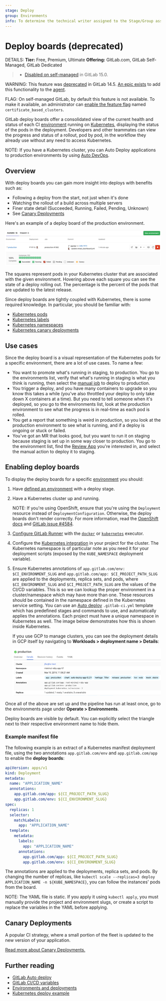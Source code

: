 ```yaml
---
stage: Deploy
group: Environments
info: To determine the technical writer assigned to the Stage/Group associated with this page, see https://handbook.gitlab.com/handbook/product/ux/technical-writing/#assignments
---
```


# Deploy boards (deprecated)

DETAILS:
**Tier:** Free, Premium, Ultimate
**Offering:** GitLab.com, GitLab Self-Managed, GitLab Dedicated

> - [Disabled on self-managed](https://gitlab.com/gitlab-org/gitlab/-/issues/353410) in GitLab 15.0.

WARNING:
This feature was [deprecated](https://gitlab.com/groups/gitlab-org/configure/-/epics/8) in GitLab 14.5.
[An epic exists](https://gitlab.com/groups/gitlab-org/-/epics/2493)
to add this functionality to the [agent](../clusters/agent/index.md).

FLAG:
On self-managed GitLab, by default this feature is not available. To make it available, an administrator can [enable the feature flag](../../administration/feature_flags.md) named `certificate_based_clusters`.

GitLab deploy boards offer a consolidated view of the current health and
status of each CI [environment](../../ci/environments/index.md) running on [Kubernetes](https://kubernetes.io), displaying the status
of the pods in the deployment. Developers and other teammates can view the
progress and status of a rollout, pod by pod, in the workflow they already use
without any need to access Kubernetes.

NOTE:
If you have a Kubernetes cluster, you can Auto Deploy applications to production
environments by using [Auto DevOps](../../topics/autodevops/index.md).

## Overview

With deploy boards you can gain more insight into deploys with benefits such as:

- Following a deploy from the start, not just when it's done
- Watching the rollout of a build across multiple servers
- Finer state detail (Succeeded, Running, Failed, Pending, Unknown)
- See [Canary Deployments](canary_deployments.md)

Here's an example of a deploy board of the production environment.

![deploy boards landing page](img/deploy_boards_landing_page_v9_0.png)

The squares represent pods in your Kubernetes cluster that are associated with
the given environment. Hovering above each square you can see the state of a
deploy rolling out. The percentage is the percent of the pods that are updated
to the latest release.

Since deploy boards are tightly coupled with Kubernetes, there is some required
knowledge. In particular, you should be familiar with:

- [Kubernetes pods](https://kubernetes.io/docs/concepts/workloads/pods/)
- [Kubernetes labels](https://kubernetes.io/docs/concepts/overview/working-with-objects/labels/)
- [Kubernetes namespaces](https://kubernetes.io/docs/concepts/overview/working-with-objects/namespaces/)
- [Kubernetes canary deployments](https://kubernetes.io/docs/concepts/workloads/management/#canary-deployments)

## Use cases

Since the deploy board is a visual representation of the Kubernetes pods for a
specific environment, there are a lot of use cases. To name a few:

- You want to promote what's running in staging, to production. You go to the
  environments list, verify that what's running in staging is what you think is
  running, then select the [manual job](../../ci/jobs/job_control.md#create-a-job-that-must-be-run-manually) to deploy to production.
- You trigger a deploy, and you have many containers to upgrade so you know
  this takes a while (you've also throttled your deploy to only take down X
  containers at a time). But you need to tell someone when it's deployed, so you
  go to the environments list, look at the production environment to see what
  the progress is in real-time as each pod is rolled.
- You get a report that something is weird in production, so you look at the
  production environment to see what is running, and if a deploy is ongoing or
  stuck or failed.
- You've got an MR that looks good, but you want to run it on staging because
  staging is set up in some way closer to production. You go to the environment
  list, find the [Review App](../../ci/review_apps/index.md) you're interested in, and select the
  manual action to deploy it to staging.

## Enabling deploy boards

To display the deploy boards for a specific [environment](../../ci/environments/index.md) you should:

1. Have [defined an environment](../../ci/environments/index.md) with a deploy stage.

1. Have a Kubernetes cluster up and running.

   NOTE:
   If you're using OpenShift, ensure that you're using the `Deployment` resource
   instead of `DeploymentConfiguration`. Otherwise, the deploy boards don't render
   correctly. For more information, read the
   [OpenShift docs](https://docs.openshift.com/container-platform/3.7/dev_guide/deployments/kubernetes_deployments.html#kubernetes-deployments-vs-deployment-configurations)
   and [GitLab issue #4584](https://gitlab.com/gitlab-org/gitlab/-/issues/4584).

1. [Configure GitLab Runner](../../ci/runners/index.md) with the [`docker`](https://docs.gitlab.com/runner/executors/docker.html) or
   [`kubernetes`](https://docs.gitlab.com/runner/executors/kubernetes/index.html) executor.
1. Configure the [Kubernetes integration](../infrastructure/clusters/index.md) in your project for the
   cluster. The Kubernetes namespace is of particular note as you need it
   for your deployment scripts (exposed by the `KUBE_NAMESPACE` deployment variable).
1. Ensure Kubernetes annotations of `app.gitlab.com/env: $CI_ENVIRONMENT_SLUG`
   and `app.gitlab.com/app: $CI_PROJECT_PATH_SLUG` are applied to the
   deployments, replica sets, and pods, where `$CI_ENVIRONMENT_SLUG` and
   `$CI_PROJECT_PATH_SLUG` are the values of the CI/CD variables. This is so we can
   lookup the proper environment in a cluster/namespace which may have more
   than one. These resources should be contained in the namespace defined in
   the Kubernetes service setting. You can use an [Auto deploy](../../topics/autodevops/stages.md#auto-deploy) `.gitlab-ci.yml`
   template which has predefined stages and commands to use, and automatically
   applies the annotations. Each project must have a unique namespace in
   Kubernetes as well. The image below demonstrates how this is shown inside
   Kubernetes.

   If you use GCP to manage clusters, you can see the deployment details in GCP itself by navigating to **Workloads > deployment name > Details**:

   ![deploy boards Kubernetes Label](img/deploy_boards_kubernetes_label_v11_9.png)

Once all of the above are set up and the pipeline has run at least once,
go to the environments page under **Operate > Environments**.

Deploy boards are visible by default. You can explicitly select
the triangle next to their respective environment name to hide them.

### Example manifest file

The following example is an extract of a Kubernetes manifest deployment file, using the two annotations `app.gitlab.com/env` and `app.gitlab.com/app` to enable the **deploy boards**:

```yaml
apiVersion: apps/v1
kind: Deployment
metadata:
  name: "APPLICATION_NAME"
  annotations:
    app.gitlab.com/app: ${CI_PROJECT_PATH_SLUG}
    app.gitlab.com/env: ${CI_ENVIRONMENT_SLUG}
spec:
  replicas: 1
  selector:
    matchLabels:
      app: "APPLICATION_NAME"
  template:
    metadata:
      labels:
        app: "APPLICATION_NAME"
      annotations:
        app.gitlab.com/app: ${CI_PROJECT_PATH_SLUG}
        app.gitlab.com/env: ${CI_ENVIRONMENT_SLUG}
```

The annotations are applied to the deployments, replica sets, and pods. By changing the number of replicas, like `kubectl scale --replicas=3 deploy APPLICATION_NAME -n ${KUBE_NAMESPACE}`, you can follow the instances' pods from the board.

NOTE:
The YAML file is static. If you apply it using `kubectl apply`, you must
manually provide the project and environment slugs, or create a script to
replace the variables in the YAML before applying.

## Canary Deployments

A popular CI strategy, where a small portion of the fleet is updated to the new
version of your application.

[Read more about Canary Deployments.](canary_deployments.md)

## Further reading

- [GitLab Auto deploy](../../topics/autodevops/stages.md#auto-deploy)
- [GitLab CI/CD variables](../../ci/variables/index.md)
- [Environments and deployments](../../ci/environments/index.md)
- [Kubernetes deploy example](https://gitlab.com/gitlab-examples/kubernetes-deploy)
